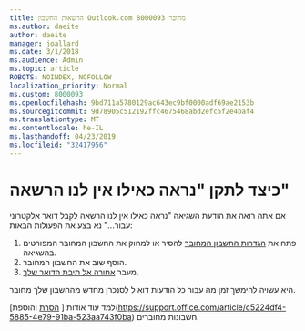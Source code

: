 ```yaml
---
title: הרשאות החשבון Outlook.com מחובר 8000093
ms.author: daeite
author: daeite
manager: joallard
ms.date: 3/1/2018
ms.audience: Admin
ms.topic: article
ROBOTS: NOINDEX, NOFOLLOW
localization_priority: Normal
ms.custom: 8000093
ms.openlocfilehash: 9bd711a5780129ac643ec9bf0000adf69ae2153b
ms.sourcegitcommit: 9d78905c512192ffc4675468abd2efc5f2e4baf4
ms.translationtype: MT
ms.contentlocale: he-IL
ms.lasthandoff: 04/23/2019
ms.locfileid: "32417956"
---
```

# <a name="how-to-fix-it-looks-like-we-dont-have-permission"></a>כיצד לתקן "נראה כאילו אין לנו הרשאה"

אם אתה רואה את הודעת השגיאה "נראה כאילו אין לנו הרשאה לקבל דואר אלקטרוני עבור..." נא בצע את הפעולות הבאות:

1. פתח את [הגדרות החשבון המחובר](https://outlook.live.com/mail/options/mail/accounts) להסיר או למחוק את החשבון המחובר המפורטים בהשגיאה. 
2. הוסף שוב את החשבון המחובר.
3. מעבר [אחורה אל תיבת הדואר שלך](https://outlook.live.com/mail/inbox).

היא עשויה להימשך זמן מה עבור כל הודעות דוא ל לסנכרן מחדש מהחשבון שלך מחובר.

למד עוד אודות [ [הסרת](https://support.office.com/article/0b9a6b95-ff1b-46c1-bf60-d6b3b82c5ac8) והוספת](https://support.office.com/article/c5224df4-5885-4e79-91ba-523aa743f0ba) חשבונות מחוברים.